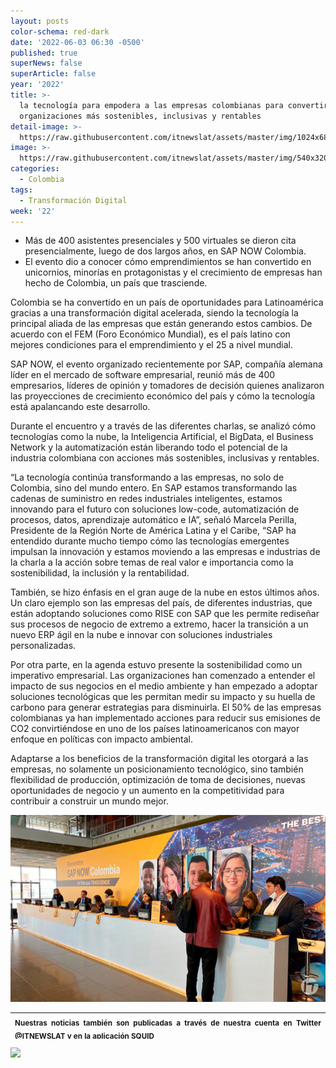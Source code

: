```yaml
---
layout: posts
color-schema: red-dark
date: '2022-06-03 06:30 -0500'
published: true
superNews: false
superArticle: false
year: '2022'
title: >-
  la tecnología para empodera a las empresas colombianas para convertirlas en
  organizaciones más sostenibles, inclusivas y rentables
detail-image: >-
  https://raw.githubusercontent.com/itnewslat/assets/master/img/1024x680/sap-now-co-g.jpg
image: >-
  https://raw.githubusercontent.com/itnewslat/assets/master/img/540x320/sap-now-co-p.jpg
categories:
  - Colombia
tags:
  - Transformación Digital
week: '22'
---
```

- Más de 400 asistentes presenciales y 500 virtuales se dieron cita presencialmente, luego de dos largos años, en SAP NOW Colombia.
- El evento dio a conocer cómo emprendimientos se han convertido en unicornios, minorías en protagonistas y el crecimiento de empresas han hecho de Colombia, un país que trasciende.

Colombia se ha convertido en un país de oportunidades para Latinoamérica gracias a una transformación digital acelerada, siendo la tecnología la principal aliada de las empresas que están generando estos cambios. De acuerdo con el FEM (Foro Económico Mundial), es el país latino con mejores condiciones para el emprendimiento y el 25 a nivel mundial.
 
SAP NOW, el evento organizado recientemente por SAP, compañía alemana líder en el mercado de software empresarial, reunió más de 400 empresarios, líderes de opinión y tomadores de decisión quienes analizaron las proyecciones de crecimiento económico del país y cómo la tecnología está apalancando este desarrollo.
 
Durante el encuentro y a través de las diferentes charlas, se analizó cómo tecnologías como la nube, la Inteligencia Artificial, el BigData, el Business Network y la automatización están liberando todo el potencial de la industria colombiana con acciones más sostenibles, inclusivas y rentables.
 
“La tecnología continúa transformando a las empresas, no solo de Colombia, sino del mundo entero. En SAP estamos transformando las cadenas de suministro en redes industriales inteligentes, estamos innovando para el futuro con soluciones low-code, automatización de procesos, datos, aprendizaje automático e IA”, señaló Marcela Perilla, Presidente de la Región Norte de América Latina y el Caribe, “SAP ha entendido durante mucho tiempo cómo las tecnologías emergentes impulsan la innovación y estamos moviendo a las empresas e industrias de la charla a la acción sobre temas de real valor e importancia como la sostenibilidad, la inclusión y la rentabilidad.
 
También, se hizo énfasis en el gran auge de la nube en estos últimos años. Un claro ejemplo son las empresas del país, de diferentes industrias, que están adoptando soluciones como RISE con SAP que les permite rediseñar sus procesos de negocio de extremo a extremo, hacer la transición a un nuevo ERP ágil en la nube e innovar con soluciones industriales personalizadas.
 
Por otra parte, en la agenda estuvo presente la sostenibilidad como un imperativo empresarial. Las organizaciones han comenzado a entender el impacto de sus negocios en el medio ambiente y han empezado a adoptar soluciones tecnológicas que les permitan medir su impacto y su huella de carbono para generar estrategias para disminuirla. El 50% de las empresas colombianas ya han implementado acciones para reducir sus emisiones de CO2 convirtiéndose en uno de los países latinoamericanos con mayor enfoque en políticas con impacto ambiental.
 
Adaptarse a los beneficios de la transformación digital les otorgará a las empresas, no solamente un posicionamiento tecnológico, sino también flexibilidad de producción, optimización de toma de decisiones, nuevas oportunidades de negocio y un aumento en la competitividad para contribuir a construir un mundo mejor.  

![](https://raw.githubusercontent.com/itnewslat/assets/master/img/540x320/sap-now-co-p.jpg)

<table style="height: 42px;" width="569">
<tbody>
<tr>
<td style="text-align: justify;"><sub><strong>Nuestras noticias también son publicadas a través de nuestra cuenta en Twitter <a href="https://twitter.com/itnewslat?lang=es">@ITNEWSLAT</a> y en la aplicación <a href="https://squidapp.co/en/">SQUID</a></strong></sub></td>
</tr>
</tbody>
</table>

<img src="https://tracker.metricool.com/c3po.jpg?hash=56f88a41e39ab42c063cc51676587a04"/>